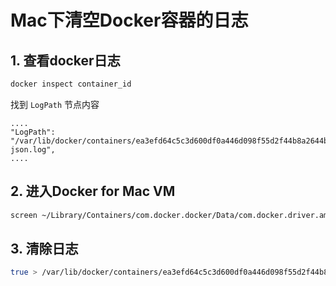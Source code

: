 # Mac下清空Docker容器的日志

## 1. 查看docker日志

```sh
docker inspect container_id
```

找到 `LogPath` 节点内容

```text
....
"LogPath": "/var/lib/docker/containers/ea3efd64c5c3d600df0a446d098f55d2f44b8a2644ba3d3a24a863610c4b7d45/ea3efd64c5c3d600df0a446d098f55d2f44b8a2644ba3d3a24a863610c4b7d45-json.log",
....
```

## 2. 进入Docker for Mac VM

```sh
screen ~/Library/Containers/com.docker.docker/Data/com.docker.driver.amd64-linux/tty
```

## 3. 清除日志

```sh
true > /var/lib/docker/containers/ea3efd64c5c3d600df0a446d098f55d2f44b8a2644ba3d3a24a863610c4b7d45/ea3efd64c5c3d600df0a446d098f55d2f44b8a2644ba3d3a24a863610c4b7d45-json.log
```
